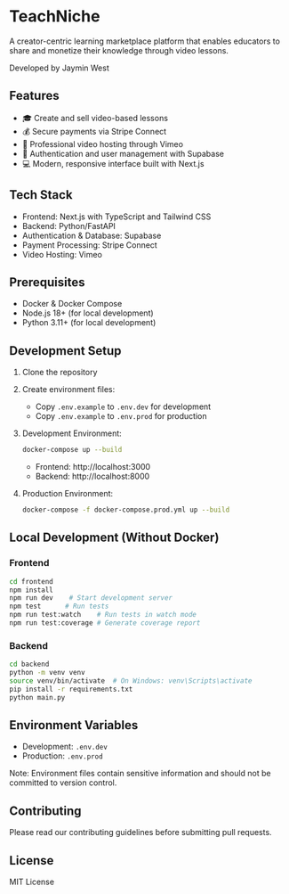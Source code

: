 # TeachNiche

A creator-centric learning marketplace platform that enables educators to share and monetize their knowledge through video lessons.

Developed by Jaymin West

## Features

- 🎓 Create and sell video-based lessons
- 💰 Secure payments via Stripe Connect
- 🎥 Professional video hosting through Vimeo
- 🔐 Authentication and user management with Supabase
- 💻 Modern, responsive interface built with Next.js

## Tech Stack

- Frontend: Next.js with TypeScript and Tailwind CSS
- Backend: Python/FastAPI
- Authentication & Database: Supabase
- Payment Processing: Stripe Connect
- Video Hosting: Vimeo

## Prerequisites

- Docker & Docker Compose
- Node.js 18+ (for local development)
- Python 3.11+ (for local development)

## Development Setup

1. Clone the repository

2. Create environment files:
   - Copy `.env.example` to `.env.dev` for development
   - Copy `.env.example` to `.env.prod` for production

3. Development Environment:
   ```bash
   docker-compose up --build
   ```
   - Frontend: http://localhost:3000
   - Backend: http://localhost:8000

4. Production Environment:
   ```bash
   docker-compose -f docker-compose.prod.yml up --build
   ```

## Local Development (Without Docker)

### Frontend
```bash
cd frontend
npm install
npm run dev    # Start development server
npm test      # Run tests
npm run test:watch    # Run tests in watch mode
npm run test:coverage # Generate coverage report
```

### Backend
```bash
cd backend
python -m venv venv
source venv/bin/activate  # On Windows: venv\Scripts\activate
pip install -r requirements.txt
python main.py
```

## Environment Variables

- Development: `.env.dev`
- Production: `.env.prod`

Note: Environment files contain sensitive information and should not be committed to version control.

## Contributing

Please read our contributing guidelines before submitting pull requests.

## License

MIT License
